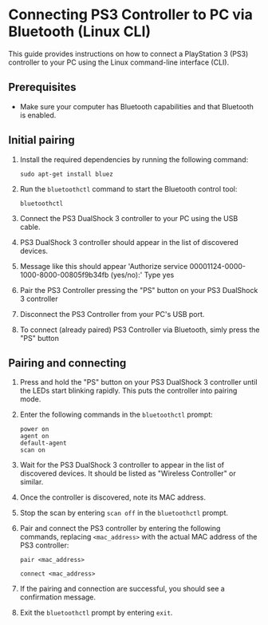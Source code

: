 # Connecting PS3 Controller to PC via Bluetooth (Linux CLI)

This guide provides instructions on how to connect a PlayStation 3 (PS3) controller to your PC using the Linux command-line interface (CLI).

## Prerequisites

- Make sure your computer has Bluetooth capabilities and that Bluetooth is enabled.

## Initial pairing

1. Install the required dependencies by running the following command:

    ```
    sudo apt-get install bluez
    ```

2. Run the `bluetoothctl` command to start the Bluetooth control tool:

    ```
    bluetoothctl
    ```

3. Connect the PS3 DualShock 3 controller to your PC using the USB cable.

4. PS3 DualShock 3 controller should appear in the list of discovered devices.

5. Message like this should appear 'Authorize service 00001124-0000-1000-8000-00805f9b34fb (yes/no):' 
   Type yes

6. Pair the PS3 Controller pressing the "PS" button on your PS3 DualShock 3 controller 

7. Disconnect the PS3 Controller from your PC's USB port.

8. To connect (already paired) PS3 Controller via Bluetooth, simly press the "PS" button


## Pairing and connecting 

1. Press and hold the "PS" button on your PS3 DualShock 3 controller until the LEDs start blinking rapidly. This puts the controller into pairing mode.

2. Enter the following commands in the `bluetoothctl` prompt:

   ```
   power on
   agent on
   default-agent
   scan on
   ```

3. Wait for the PS3 DualShock 3 controller to appear in the list of discovered devices. It should be listed as "Wireless Controller" or similar.

4. Once the controller is discovered, note its MAC address.

5. Stop the scan by entering `scan off` in the `bluetoothctl` prompt.

6. Pair and connect the PS3 controller by entering the following commands, replacing `<mac_address>` with the actual MAC address of the PS3 controller:

   ```
   pair <mac_address>
   ```
   ```
   connect <mac_address>
   ```

7. If the pairing and connection are successful, you should see a confirmation message.

8. Exit the `bluetoothctl` prompt by entering `exit`.



